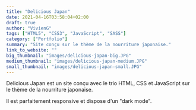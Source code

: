 ```yaml
---
title: "Delicious Japan"
date: 2021-04-16T03:58:04+02:00
draft: true
author: "VivienG"
tags: ["HTML5", "CSS3", "JavaScript", "SASS"]
category: ["Portfolio"]
summary: "Site conçu sur le thème de la nourriture japonaise."
link_to_website: ""
big_thumbnail: "images/delicious-japan-big.JPG"
medium_thumbnail: "images/delicious-japan-medium.JPG"
small_thumbnail: "images/delicious-japan-small.JPG"
---
```


Delicious Japan est un site conçu avec le trio HTML, CSS et JavaScript sur le thème de la nourriture japonaise.

Il est parfaitement responsive et dispose d'un "dark mode".